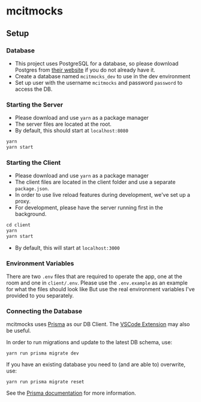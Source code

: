# mcitmocks

## Setup

### Database

- This project uses PostgreSQL for a database, so please download Postgres
  from [their website](https://www.postgresql.org) if you do not already have it.
- Create a database named `mcitmocks_dev` to use in the dev environment
- Set up user with the username `mcitmocks` and password `password` to access the DB.

### Starting the Server

- Please download and use `yarn` as a package manager
- The server files are located at the root.
- By default, this should start at `localhost:8080`

```js
yarn
yarn start
```

### Starting the Client

- Please download and use `yarn` as a package manager
- The client files are located in the client folder and use a separate `package.json`.
- In order to use live reload features during development, we've set up a proxy.
- For development, please have the server running first in the background.

```js
cd client
yarn
yarn start
```

- By default, this will start at `localhost:3000`

### Environment Variables

There are two `.env` files that are required to operate the app, one at the room and one in `client/.env`. Please use the `.env.example` as an example for what the files should look like But use the real environment variables I've provided to you separately.

### Connecting the Database

mcitmocks uses [Prisma](https://www.prisma.io/) as our DB Client. The [VSCode Extension](https://marketplace.visualstudio.com/items?itemName=Prisma.prisma) may also be useful.

In order to run migrations and update to the latest DB schema, use:

```
yarn run prisma migrate dev
```

If you have an existing database you need to (and are able to) overwrite, use:

```
yarn run prisma migrate reset
```

See the [Prisma documentation](https://www.prisma.io/docs/guides/database/developing-with-prisma-migrate/) for more information.

